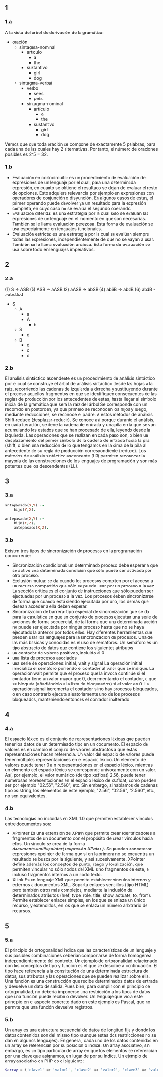 ## 1
### 1.a
A la vista del árbol de derivación de la gramática:

- oración
	- sintagma-nominal
		- artículo
			- a
			- the
		- sustantivo
			- girl
			- dog
	- sintagma-verbal
		- verbo
			- sees
			- pets
		- sintagma-nominal
			- artículo
				- a
				- the
			- sustantivo
				- girl
				- dog

Vemos que que toda oración se compone de exactamente 5 palabras, para cada una de las cuales hay 2 alternativas.
Por tanto, el número de oraciones posibles es 2^5 = 32.

### 1.b
- Evaluación en cortocircuito: es un procedimiento de evaluación de expresiones de un lenguaje por el cual, para una determinada expresión, en cuanto se obtiene el resultado se dejan de evaluar el resto de opciones. Esto adquiere relevancia por ejemplo en expresiones con operadores de conjunción o disyunción. En algunos casos de estas, el primer operando puede devolver ya un resultado para la expresión completa, en cuyo caso no se evalúa el segundo operando.
- Evaluación diferida: es una estrategia por la cual sólo se evalúan las expresiones de un lenguaje en el momento en que son necesarias. También se le llama evaluación perezosa. Esta forma de evaluación se usa especialmente en lenguajes funcionales.
- Evaluación estricta: es una estrategia por la cual se evalúan siempre todas las expresiones, independientemente de que no se vayan a usar. También se le llama evaluación ansiosa. Esta forma de evaluación se usa sobre todo en lenguajes imperativos.

## 2
### 2.a
(1) S -> ASB
(5) ASB -> aASB
(2) aASB -> abSB
(4) abSB -> abdB
(6) abdB ->abddcd

- S 
	- A
		- a
		- A
			- b
	- S
		- d
	- B
		- d
		- c
		- d

### 2.b
El análisis sintáctico ascendente es un procedimiento de análisis sintáctico por el cual se construye el árbol de análisis sintáctico desde las hojas a la raíz, recorriendo las cadenas de izquierda a derecha y sustituyendo durante el proceso aquellos fragmentos en que se identifiquen consecuentes de las reglas de producción por los antecedentes de estas, hasta llegar al símbolo inicial de la gramática que será la raíz del árbol
Se corresponde con un recorrido en postorden, ya que primero se reconocen los hijos y luego, mediante reducciones, se reconoce el padre.
A estos métodos de análisis Shift-reduce (desplazar-reducir). Se conoce así porque durante el análisis, en cada iteración, se tiene la cadena de entrada y una pila en la que se van acumulando los estados que se han procesado de ella, leyendo desde la izquierda. Las operaciones que se realizan en cada paso son, o bien un desplazamiento del primer símbolo de la cadena de entrada hacia la pila (shift) o bien una reducción de lo que tengamos en la cima de la pila al antecedente de su regla de producción correspondiente (reduce).
Los métodos de análisis sintáctico ascendente (LR) permiten reconocer la mayoría de las construcciones de los lenguajes de programación y son más potentes que los descendentes (LL).

## 3
### 3.a
```Prolog
antepasado(X,Y) :-
	hijo(Y,X).
	
antepasado(X,Y) :-
	hijo(Y,Z),
	antepasado(X,Z).
```

### 3.b
Existen tres tipos de sincronización de procesos en la programación concurrente: 
- Sincronización condicional: un determinado proceso debe esperar a que se active una determinada condición que sólo puede ser activada por otro proceso. 
- Exclusión mutua: se da cuando los procesos compiten por el acceso a un recurso compartido que sólo se puede usar por un proceso a la vez. La sección crítica es el conjunto de instrucciones que sólo pueden ser ejectuadas por un proceso a la vez. Los procesos deben sincronizarse de forma que cuando está siendo ejecutada por uno, los demás que desean acceder a ella deben esperar.
- Sincronización de barrera: tipo especial de sincronización que se da para la casuística en que un conjunto de procesos ejecutan una serie de acciones de forma secuencial, de tal forma que una determinada acción no puede ser ejecutada por ningún proceso hasta que no se haya ejecutado la anterior por todos ellos.
Hay diferentes herramientas que pueden usar los lenguajes para la sincronización de procesos. Una de las más básicas y conocidas es el uso de semáforos.
Un semáforo es un tipo abstracto de datos que contiene los siguientes atributos
- un contador de valores positivos, incluido el 0
- una lista de procesos asociados
- una serie de operaciones: initial, wait y signal
La operación initial inincializa el semáforo poniendo el contador al valor que se indique.
La operación wait permite que el proceso que la invoca continúe si el contador tiene un valor mayor que 0, decrementando el contador, o que se bloquée (añadiéndolo a la lista de bloqueados) si el valor es 0.
La operación signal incrementa el contador si no hay procesos bloqueados, o en caso contrario ejecuta aleatoriamente uno de los procesos bloqueados, manteniendo entonces el contador inalterado.

## 4
### 4.a
El espacio léxico es el conjunto de representaciones léxicas que pueden tener los datos de un determinado tipo en un documento. El espacio de valores es en cambio el conjuto de valores abstractos a que estas representaciones hacen referencia. Un valor del espacio de valores puede tener múltiples representaciones en el espacio léxico.
Un elemento de valores puede tener 0 a n representaciones en el espacio léxico, mientras un elemento del espacio léxico se corresponde unívocamente con un valor.
Así, por ejemplo, el valor numérico (de tipo xs:float) 2.56, puede tener numerosas representaciones en el espacio léxico de xs:float, como pueden ser por ejemplo "02.56", "2.560", etc. 
Sin embargo, si hablamos de cadenas tipo xs:string, los elementos de este ejemplo, "2.56", "02.56", "2.560", etc., no son equivalentes. 

### 4.b
Las tecnologías no incluidas en XML 1.0 que permiten establecer vínculos entre documentos son:
- XPointer
  Es una extensión de XPath que permite crear identificadores a fragmentos de un documento con el propósito de crear vínculos hacia ellos. Un vínculo se crea de la forma *documento.xml#xpointer(\<expresión XPath>)*. 
  Se pueden concatenar expresiones xpointer de forma que si en la primera no se encuentra un resultado se busca por la siguiente, y así sucesivamente.
  XPointer define además los conceptos de punto, rango y localización, que permiten vincular no sólo nodos del XML sino fragmentos de este, e incluso fragmentos internos a un nodo texto.
- XLink
  Es un lenguaje XML que permite establecer vínculos internos y externos a documentos XML. Soporta enlaces sencillos (tipo HTML) pero también otros más complejos, mediante la inclusión de determinados atributos (href, type, role, title, show, actuate, to, from).
  Permite establecer enlaces simples, en los que se enlaza un único recurso, y extendidos, en los que se enlaza un número arbitrario de recursos.

## 5
### 5.a
El principio de ortogonalidad indica que las características de un lenguaje y sus posibles combinaciones deberían comportarse de forma homogénea independientemente del contexto.
Un ejemplo de ortogonalidad relacionado con los conceptos de tipo y función es el que se describe a continuación.
El tipo hace referencia a la constitución de una determinada estructura de datos, sus atributos y las operaciones que se pueden realizar sobre ella. Una función es una construcción que recibe determinados datos de entrada y devuelve un dato de salida. Pues bien, para cumplir con el principio de ortogonalidad, no debería imponerse una restricción a los tipos de datos que una función puede recibir o devolver. Un lenguaje que viola este principio en el aspecto concreto dado en este ejemplo es Pascal, que no permite que una función devuelva registros.

### 5.b
Un array es una estructura secuencial de datos de longitud fija y donde los datos contenidos son del mismo tipo (aunque estas dos restricciones no se dan en algunos lenguajes).
En general, cada uno de los datos contenidos en un array se referencian por su posición o índice. Un array asociativo, sin embargo, es un tipo particular de array en que los elementos se referencian por una clave que asignamos, en lugar de por su índice.
Un ejemplo de array asociativo en PHP es el siguiente:

```PHP
$array = ('clave1' => 'valor1', 'clave2' => 'valor2', 'clave3' => 'valor3');
```